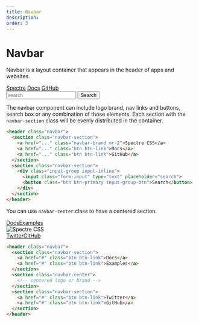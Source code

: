 ```yaml
---
title: Navbar
description: 
order: 3
---
```


# Navbar

Navbar is a layout container that appears in the header of apps and websites.

 
<div class="docs-demo columns">
  <div class="column">
    <div class="navbar">
      <div class="navbar-section">
        <a class="navbar-brand text-bold mr-2" href="#navbar">Spectre</a>
        <a class="btn btn-link" href="#navbar">Docs</a>
        <a class="btn btn-link" href="https://github.com/spectre-org/spectre-css">GitHub</a>
      </div>
      <div class="navbar-section">
        <div class="input-group input-inline">
          <input class="form-input" type="text" placeholder="search">
          <button class="btn btn-primary input-group-btn">Search</button>
        </div>
      </div>
    </div>
  </div>
</div>

 The navbar component can include logo brand, nav links and buttons, search box or any combination of those elements. Each section with the `navbar-section` class will be evenly distributed in the container.

```html
<header class="navbar">
  <section class="navbar-section">
    <a href="..." class="navbar-brand mr-2">Spectre CSS</a>
    <a href="..." class="btn btn-link">Docs</a>
    <a href="..." class="btn btn-link">GitHub</a>
  </section>
  <section class="navbar-section">
    <div class="input-group input-inline">
      <input class="form-input" type="text" placeholder="search">
      <button class="btn btn-primary input-group-btn">Search</button>
    </div>
  </section>
</header>

```

You can use `navbar-center` class to have a centered section.

 
<div class="docs-demo columns">
  <div class="column col-12">
    <div class="navbar">
      <div class="navbar-section"><a class="btn btn-link" href="#navbar">Docs</a><a class="btn btn-link" href="#navbar">Examples</a></div>
      <div class="navbar-center"><img src="/img/spectre-logo.svg" alt="Spectre CSS"></div>
      <div class="navbar-section"><a class="btn btn-link" href="https://twitter.com/spectrecss">Twitter</a><a class="btn btn-link" href="https://github.com/spectre-org/spectre-css">GitHub</a></div>
    </div>
  </div>
</div>

```html
<header class="navbar">
  <section class="navbar-section">
    <a href="#" class="btn btn-link">Docs</a>
    <a href="#" class="btn btn-link">Examples</a>
  </section>
  <section class="navbar-center">
    <!-- centered logo or brand -->
  </section>
  <section class="navbar-section">
    <a href="#" class="btn btn-link">Twitter</a>
    <a href="#" class="btn btn-link">GitHub</a>
  </section>
</header>
```
